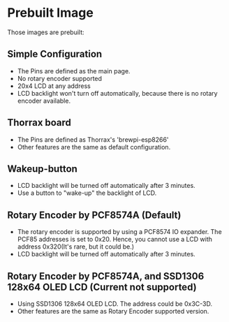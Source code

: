 # Prebuilt Image

Those images are prebuilt:
## Simple Configuration
 * The Pins are defined as the main page.
 * No rotary encoder supported
 * 20x4 LCD at any address
 * LCD backlight won't turn off automatically, because there is no rotary encoder available.
  
## Thorrax board
 * The Pins are defined as Thorrax's 'brewpi-esp8266'
 * Other features are the same as default configuration.

## Wakeup-button
 * LCD backlight will be turned off automatically after 3 minutes.
 * Use a button to "wake-up" the backlight of LCD.
 
## Rotary Encoder by PCF8574A (Default)
 * The rotary encoder is supported by using a PCF8574 IO expander. The PCF85 addresses is set to 0x20. Hence, you cannot use a LCD with address 0x320(It's rare, but it could be.)
 * LCD backlight will be turned off automatically after 3 minutes.
 
## Rotary Encoder by PCF8574A, and SSD1306 128x64 OLED LCD (Current not supported)
 * Using SSD1306 128x64 OLED LCD. The address could be 0x3C-3D.
 * Other features are the same as Rotary Encoder supported version. 
